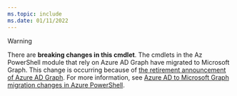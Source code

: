 ```yaml
---
ms.topic: include
ms.date: 01/11/2022
---
```


> [!WARNING]
> There are **breaking changes in this cmdlet**. The cmdlets in the Az PowerShell module that rely
> on Azure AD Graph have migrated to Microsoft Graph. This change is occurring because of
> [the retirement announcement of Azure AD Graph](https://azure.microsoft.com/updates/update-your-apps-to-use-microsoft-graph-before-30-june-2022/).
> For more information, see
> [Azure AD to Microsoft Graph migration changes in Azure PowerShell](/powershell/azure/azps-msgraph-migration-changes).
